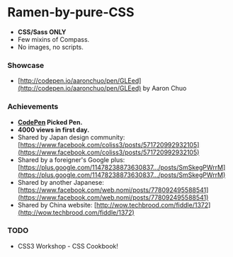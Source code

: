 # Ramen-by-pure-CSS
- **CSS/Sass ONLY**
- Few mixins of Compass.
- No images, no scripts.

### Showcase
- [http://codepen.io/aaronchuo/pen/GLEed](http://codepen.io/aaronchuo/pen/GLEed) by Aaron Chuo

### Achievements
- **[CodePen](http://codepen.io/) Picked Pen.**
- **4000 views in first day.**
- Shared by Japan design community: [https://www.facebook.com/coliss3/posts/571720992932105](https://www.facebook.com/coliss3/posts/571720992932105)
- Shared by a foreigner's Google plus: [https://plus.google.com/11478238873630837…/posts/SmSkegPWrrM](https://plus.google.com/11478238873630837…/posts/SmSkegPWrrM)
- Shared by another Japanese: [https://www.facebook.com/web.nomi/posts/778092495588541](https://www.facebook.com/web.nomi/posts/778092495588541)
- Shared by China website: [http://wow.techbrood.com/fiddle/1372](http://wow.techbrood.com/fiddle/1372)

### TODO
- CSS3 Workshop - CSS Cookbook!
